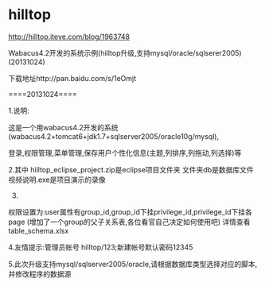 hilltop
=======
http://hilltop.iteye.com/blog/1963748

Wabacus4.2开发的系统示例(hilltop升级,支持mysql/oracle/sqlserer2005)(20131024)

下载地址http://pan.baidu.com/s/1eOmjt 


====20131024==== 

1.说明: 

这是一个用wabacus4.2开发的系统(wabacus4.2+tomcat6+jdk1.7+sqlserver2005/oracle10g/mysql), 

登录,权限管理,菜单管理,保存用户个性化信息(主题,列排序,列拖动,列选择)等 

2.其中 
hilltop_eclipse_project.zip是eclipse项目文件夹 
文件夹db是数据库文件 
视频说明.exe是项目演示的录像 

3. 
权限设置为:user属性有group_id,group_id下挂privilege_id,privilege_id下挂各page 
(增加了一个group的父子关系表,各位看官自己决定如何使用吧) 
详情查看table_schema.xlsx 

4.友情提示:管理员帐号 hilltop/123;新建帐号默认密码12345 

5.此次升级支持mysql/sqlserver2005/oracle,请根据数据库类型选择对应的脚本,并修改程序的数据源 
